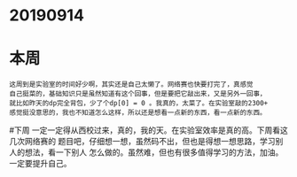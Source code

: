 # 20190914
# 本周
    这周到是实验室的时间好少啊，其实还是自己太懒了。网络赛也快要打完了，真感觉
    自己挺菜的，基础知识只是虽然知道有这个回事，但是要把它敲出来，又是另外一回事，
    就比如昨天的dp完全背包，少了个dp[0] = 0 。我真的，太菜了。在实验室敲的2300+
    感觉挺没意思的，我也不知道怎么这样，所以还是想看一点新的东西，看一点新的东西。
#下周
    一定一定得从西校过来，真的，我的天。在实验室效率是真的高。下周看这几次网络赛的
    题目吧，仔细想一想，虽然码不出，但也是得想一想思路，学习别人的想法，看一下别人
    怎么做的。虽然难，但也有很多值得学习的方法，加油。一定要提升自己。

